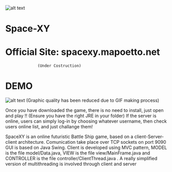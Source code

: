 ![alt text](https://raw.githubusercontent.com/mapoetto/Space-XY/master/ICONA.ico "Logo")
# Space-XY
# Official Site: spacexy.mapoetto.net
                  (Under Costruction)

# DEMO
![alt text](https://github.com/mapoetto/Space-XY/blob/master/def_demo.gif?raw=true "Demo")
(Graphic quality has been reduced due to GIF making process)

Once you have downloaded the game, there is no need to install, just open and play !! (Ensure you have the right JRE in your folder)
If the server is online, users can simply log-in by choosing whatever username, then check users online list, and just challange them!

SpaceXY is an online futuristic Battle Ship game, based on a client-Server-client architecture.
Comunication take place over TCP sockets on port 9090
GUI is based on Java Swing.
Client is developed using MVC pattern, MODEL is the file model/Data.java, VIEW is the file view/MainFrame.java and CONTROLLER is the file controller/ClientThread.java .
A really simplified version of multithreading is involved through client and server

